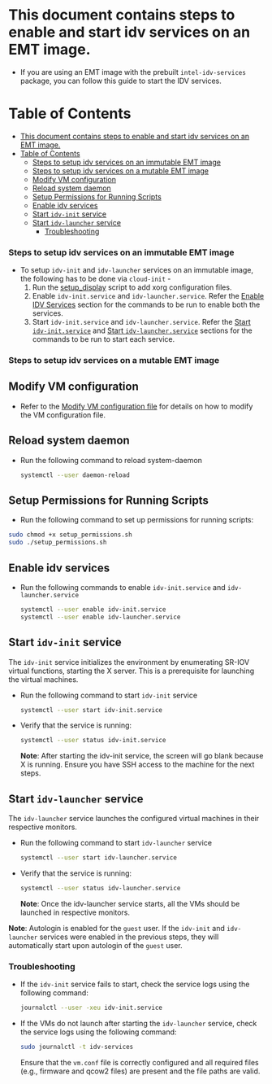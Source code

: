 # This document contains steps to enable and start idv services on an EMT image.

- If you are using an EMT image with the prebuilt `intel-idv-services` package, you can follow this guide to start the IDV services.

# Table of Contents

- [This document contains steps to enable and start idv services on an EMT image.](#this-document-contains-steps-to-enable-and-start-idv-services-on-an-emt-image)
- [Table of Contents](#table-of-contents)
    - [Steps to setup idv services on an immutable EMT image](#steps-to-setup-idv-services-on-an-immutable-emt-image)
    - [Steps to setup idv services on a mutable EMT image](#steps-to-setup-idv-services-on-a-mutable-emt-image)
  - [Modify VM configuration](#modify-vm-configuration)
  - [Reload system daemon](#reload-system-daemon)
  - [Setup Permissions for Running Scripts](#setup-permissions-for-running-scripts)
  - [Enable idv services](#enable-idv-services)
  - [Start `idv-init` service](#start-idv-init-service)
  - [Start `idv-launcher` service](#start-idv-launcher-service)
    - [Troubleshooting](#troubleshooting)

### Steps to setup idv services on an immutable EMT image

- To setup `idv-init` and `idv-launcher` services on an immutable image, the following has to be done via `cloud-init` - 
  1. Run the [setup_display](init/setup_display.sh) script to add xorg configuration files.
  2. Enable `idv-init.service` and `idv-launcher.service`. Refer the [Enable IDV Services](#enable-idv-services) section for the commands to be run to enable both the services.
  3. Start `idv-init.service` and `idv-launcher.service`. Refer the [Start `idv-init.service`](#start-idv-init-service) and [Start `idv-launcher.service`](#start-idv-launcher-service) sections for the commands to be run to start each service.

### Steps to setup idv services on a mutable EMT image

## Modify VM configuration

- Refer to the [Modify VM configuration file](modify-vm-config-file.md) for details on how to modify the VM configuration file.

## Reload system daemon

- Run the following command to reload system-daemon
    
  ```bash
  systemctl --user daemon-reload
  ```

## Setup Permissions for Running Scripts
- Run the following command to set up permissions for running scripts:

```bash
sudo chmod +x setup_permissions.sh
sudo ./setup_permissions.sh
```

## Enable idv services

- Run the following commands to enable `idv-init.service` and `idv-launcher.service`
  
  ```bash
  systemctl --user enable idv-init.service
  systemctl --user enable idv-launcher.service
  ```

## Start `idv-init` service

  The `idv-init` service initializes the environment by enumerating SR-IOV virtual functions, starting the X server. This is a prerequisite for launching the virtual machines.

- Run the following command to start `idv-init` service
    
    ```bash
    systemctl --user start idv-init.service
    ```

- Verify that the service is running:

  ```bash
  systemctl --user status idv-init.service
  ```
  **Note**: After starting the idv-init service, the screen will go blank because X is running. Ensure you have SSH access to the machine for the next steps.

## Start `idv-launcher` service

  The `idv-launcher` service launches the configured virtual machines in their respective monitors.

  - Run the following command to start `idv-launcher` service
    
    ```bash
    systemctl --user start idv-launcher.service
    ```

  - Verify that the service is running:

    ```bash
    systemctl --user status idv-launcher.service
    ```
    **Note**: Once the idv-launcher service starts, all the VMs should be launched in respective monitors.

**Note**: Autologin is enabled for the `guest` user. If the `idv-init` and `idv-launcher` services were enabled in the previous steps, they will automatically start upon autologin of the `guest` user.

### Troubleshooting

- If the `idv-init` service fails to start, check the service logs using the following command:
  
  ```bash
  journalctl --user -xeu idv-init.service
  ```

- If the VMs do not launch after starting the `idv-launcher` service, check the service logs using the following command:

  ```bash
  sudo journalctl -t idv-services
  ```  
  Ensure that the `vm.conf` file is correctly configured and all required files (e.g., firmware and qcow2 files) are present and the file paths are valid.
